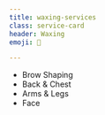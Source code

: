 ```yaml
---
title: waxing-services
class: service-card
header: Waxing
emoji: 👙

---
```


* Brow Shaping
* Back & Chest
* Arms & Legs
* Face